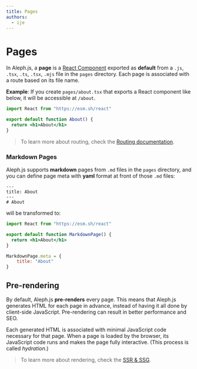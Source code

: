 ```yaml
---
title: Pages
authors:
  - ije
---
```


# Pages

In Aleph.js, a **page** is a [React Component](https://reactjs.org/docs/components-and-props.html) exported as **default** from a `.js`, `.tsx`, `.ts`, `.tsx`, `.mjs` file in the `pages` directory. Each page is associated with a route based on its file name.

**Example**: If you create `pages/about.tsx` that exports a React component like below, it will be accessible at `/about`.

```jsx
import React from "https://esm.sh/react"

export default function About() {
  return <h1>About</h1>
}
```

> To learn more about routing, check the [Routing documentation](/docs/basic-features/routing).

### Markdown Pages

Aleph.js supports **markdown** pages from `.md` files in the `pages` directory, and you can define page meta with **yaml** format at front of those `.md` files:

```
---
title: About
---
# About
```

will be transformed to:

```jsx
import React from "https://esm.sh/react"

export default function MarkdownPage() {
  return <h1>About</h1>
}

MarkdownPage.meta = {
    title: "About"
}
```

## Pre-rendering

By default, Aleph.js **pre-renders** every page. This means that Aleph.js generates HTML for each page in advance, instead of having it all done by client-side JavaScript. Pre-rendering can result in better performance and SEO.

Each generated HTML is associated with minimal JavaScript code necessary for that page. When a page is loaded by the browser, its JavaScript code runs and makes the page fully interactive. (This process is called _hydration_.)

> To learn more about rendering, check the [SSR & SSG](/docs/basic-features/ssr-and-ssg).
